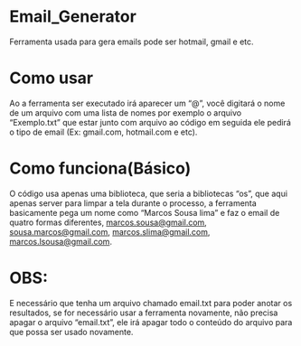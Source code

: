 # Email_Generator
Ferramenta usada para gera emails pode ser hotmail, gmail e etc.

# Como usar
Ao a ferramenta ser executado irá aparecer um “@”, você digitará o nome de um arquivo com uma lista de nomes por exemplo o arquivo “Exemplo.txt” que estar junto com arquivo ao código em seguida ele pedirá o tipo de email (Ex: gmail.com, hotmail.com e etc). 

# Como funciona(Básico)
O código usa apenas uma biblioteca, que seria a bibliotecas “os”, que aqui apenas server para limpar a tela durante o processo, a ferramenta basicamente pega um nome como “Marcos Sousa lima” e faz o email de quatro formas diferentes,  marcos.sousa@gmail.com, sousa.marcos@gmail.com, marcos.slima@gmail.com, marcos.lsousa@gmail.com.

# OBS:
E necessário que tenha um arquivo chamado email.txt para poder anotar os resultados, se for necessário usar a ferramenta novamente, não precisa apagar o arquivo “email.txt”, ele irá apagar todo o conteúdo do arquivo para que possa ser usado novamente.
